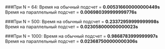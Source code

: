 ###При N = 64:
  Время на обычный подсчет = **0.005316600000000449s**
  Время на параллельный подсчет = **0.006980399999999776s**

###При N = 500:
    Время на обычный подсчет =  **0.23372959999999998s**
    Время на параллельный подсчет = **0.023058000000000023s**

###При N = 1000:
    Время на обычный подсчет = **0.9868783999999997s**
    Время на параллельный подсчет = **0.023687500000000306s**
